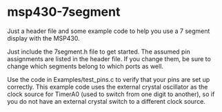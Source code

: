 # msp430-7segment
Just a header file and some example code to help you use a 7 segment display with the MSP430.

Just include the 7segment.h file to get started. The assumed pin assignments are listed in the header file. If you change them, be sure to change which segments belong to which ports as well.

Use the code in Examples/test_pins.c to verify that your pins are set up correctly. This example code uses the external crystal oscillator as the clock source for TimerA0 (used to switch from one digit to another), so if you do not have an external crystal switch to a different clock source.
